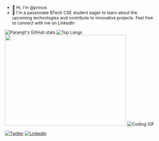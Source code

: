 - 👋 Hi, I’m @prince. 
- 👀 
  I'm a passionate BTech CSE student eager to learn about the upcoming technologies and contribute to innovative projects. Feel free to connect with me on LinkedIn
<!---
param20h/param20h is a ✨ special ✨ repository because its `README.md` (this file) appears on your GitHub profile.
You can click the Preview link to take a look at your changes.
--->
![Paramjit's GitHub stats](https://github-readme-stats.vercel.app/api?username=param20h&show_icons=true&theme=radical)
![Top Langs](https://github-readme-stats.vercel.app/api/top-langs/?username=param20h&layout=compact)
<img src="https://example.com/your-animated-svg.svg" width="400" height="300">
![Coding GIF](https://media.giphy.com/media/26tn33aiTi1jkl6H6/giphy.gif)


[![Twitter](https://img.shields.io/twitter/follow/param20h?style=social)](https://twitter.com/param20h)
[![LinkedIn](https://img.shields.io/badge/-Paramjit%20Singh-blue?style=flat-square&logo=linkedin&logoColor=white&link=https://www.linkedin.com/in/param20h/)](https://www.linkedin.com/in/param20h/)
